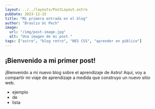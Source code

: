 ```yaml
---
layout: ../../layouts/PostLayout.astro
pubDate: 2023-12-15
title: "Mi primera entrada en el blog"
author: "Braulio Uc Pech"
image:
  url: "/img/post-image.jpg"
  alt: "Una imagen de mi post."
tags: ["astro", "blog retro", "NES CSS", "aprender en público"]
---
```


## ¡Bienvenido a mi primer post!

¡Bienvenido a mi nuevo blog sobre el aprendizaje de Astro! Aquí, voy a compartir mi viaje de aprendizaje a medida que construyo un nuevo sitio web.

- ejemplo
- de
- lista